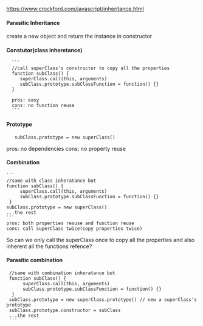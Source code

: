 https://www.crockford.com/javascript/inheritance.html

#### Parasitic Inheritance

   create a new object and return the instance in constructor
   

#### Constutor(class inheretance)
      ```
      //call superClass's constructor to copy all the properties
      function subClass() {
         superClass.call(this, arguments)
         subClass.prototype.subClassFunction = function() {}
      }
      
      pros: easy
      cons: no function reuse
      ```

#### Prototype                                                                                                                                                     
   ```
      subClass.prototype = new superClass()
   ```
   pros: no dependencies
   cons: no property reuse
   
#### Combination
    ```
    //same with class inheratance but 
    function subClass() {
         superClass.call(this, arguments)
         subClass.prototype.subClassFunction = function() {}
     }
    subClass.prototype = new superClass()
    ...the rest
    ```
    pros: both properties resuse and function reuse
    cons: call superClass twice(copy properties twice)
    
So can we only call the superClass once to copy all the properties and also inherent all the functions refence?

#### Parasitic combination
   ```
    //same with combination inheratance but 
    function subClass() {
         superClass.call(this, arguments)
         subClass.prototype.subClassFunction = function() {}
     }
    subClass.prototype = new superClass.prototype() // new a superClass's prototype
    subClass.prototype.constructor = subClass
    ...the rest
    ```

